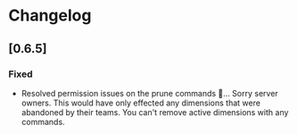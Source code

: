 # Changelog

## [0.6.5]

### Fixed

- Resolved permission issues on the prune commands 🤦... Sorry server owners. This would have only effected any dimensions that were abandoned by their teams. You can't remove active dimensions with any commands. 
